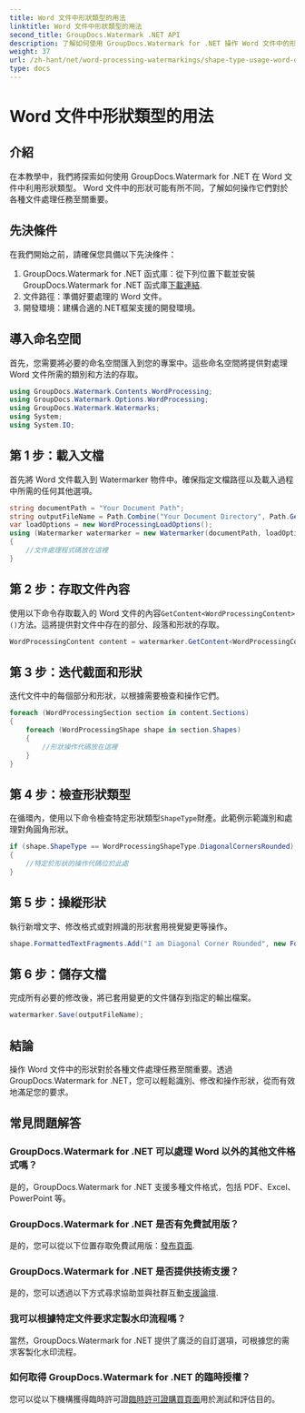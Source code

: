 ```yaml
---
title: Word 文件中形狀類型的用法
linktitle: Word 文件中形狀類型的用法
second_title: GroupDocs.Watermark .NET API
description: 了解如何使用 GroupDocs.Watermark for .NET 操作 Word 文件中的形狀。本教程提供高效文檔處理的指導。
weight: 37
url: /zh-hant/net/word-processing-watermarkings/shape-type-usage-word-docs/
type: docs
---
```

# Word 文件中形狀類型的用法

## 介紹
在本教學中，我們將探索如何使用 GroupDocs.Watermark for .NET 在 Word 文件中利用形狀類型。 Word 文件中的形狀可能有所不同，了解如何操作它們對於各種文件處理任務至關重要。
## 先決條件
在我們開始之前，請確保您具備以下先決條件：
1.  GroupDocs.Watermark for .NET 函式庫：從下列位置下載並安裝 GroupDocs.Watermark for .NET 函式庫[下載連結](https://releases.groupdocs.com/Watermark/net/).
2. 文件路徑：準備好要處理的 Word 文件。
3. 開發環境：建構合適的.NET框架支援的開發環境。

## 導入命名空間
首先，您需要將必要的命名空間匯入到您的專案中。這些命名空間將提供對處理 Word 文件所需的類別和方法的存取。
```csharp
using GroupDocs.Watermark.Contents.WordProcessing;
using GroupDocs.Watermark.Options.WordProcessing;
using GroupDocs.Watermark.Watermarks;
using System;
using System.IO;
```
## 第 1 步：載入文檔
首先將 Word 文件載入到 Watermarker 物件中。確保指定文檔路徑以及載入過程中所需的任何其他選項。
```csharp
string documentPath = "Your Document Path";
string outputFileName = Path.Combine("Your Document Directory", Path.GetFileName(documentPath));
var loadOptions = new WordProcessingLoadOptions();
using (Watermarker watermarker = new Watermarker(documentPath, loadOptions))
{
    //文件處理程式碼放在這裡
}
```
## 第 2 步：存取文件內容
使用以下命令存取載入的 Word 文件的內容`GetContent<WordProcessingContent>()`方法。這將提供對文件中存在的部分、段落和形狀的存取。
```csharp
WordProcessingContent content = watermarker.GetContent<WordProcessingContent>();
```
## 第 3 步：迭代截面和形狀
迭代文件中的每個部分和形狀，以根據需要檢查和操作它們。
```csharp
foreach (WordProcessingSection section in content.Sections)
{
    foreach (WordProcessingShape shape in section.Shapes)
    {
        //形狀操作代碼放在這裡
    }
}
```
## 第 4 步：檢查形狀類型
在循環內，使用以下命令檢查特定形狀類型`ShapeType`財產。此範例示範識別和處理對角圓角形狀。
```csharp
if (shape.ShapeType == WordProcessingShapeType.DiagonalCornersRounded)
{
    //特定於形狀的操作代碼位於此處
}
```
## 第 5 步：操縱形狀
執行新增文字、修改格式或對辨識的形狀套用視覺變更等操作。
```csharp
shape.FormattedTextFragments.Add("I am Diagonal Corner Rounded", new Font("Calibri", 8, FontStyle.Bold), Color.Red, Color.Aqua);
```
## 第 6 步：儲存文檔
完成所有必要的修改後，將已套用變更的文件儲存到指定的輸出檔案。
```csharp
watermarker.Save(outputFileName);
```

## 結論
操作 Word 文件中的形狀對於各種文件處理任務至關重要。透過 GroupDocs.Watermark for .NET，您可以輕鬆識別、修改和操作形狀，從而有效地滿足您的要求。
## 常見問題解答
### GroupDocs.Watermark for .NET 可以處理 Word 以外的其他文件格式嗎？
是的，GroupDocs.Watermark for .NET 支援多種文件格式，包括 PDF、Excel、PowerPoint 等。
### GroupDocs.Watermark for .NET 是否有免費試用版？
是的，您可以從以下位置存取免費試用版：[發布頁面](https://releases.groupdocs.com/).
### GroupDocs.Watermark for .NET 是否提供技術支援？
是的，您可以透過以下方式尋求協助並與社群互動[支援論壇](https://forum.groupdocs.com/c/watermark/19).
### 我可以根據特定文件要求定製水印流程嗎？
當然，GroupDocs.Watermark for .NET 提供了廣泛的自訂選項，可根據您的需求客製化水印流程。
### 如何取得 GroupDocs.Watermark for .NET 的臨時授權？
您可以從以下機構獲得臨時許可證[臨時許可證購買頁面](https://purchase.groupdocs.com/temporary-license/)用於測試和評估目的。